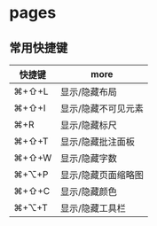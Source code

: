 # pages

## 常用快捷键

| 快捷键 | more                |
| ------ | ------------------- |
| ⌘+⇧+L  | 显示/隐藏布局       |
| ⌘+⇧+I  | 显示/隐藏不可见元素 |
| ⌘+R    | 显示/隐藏标尺       |
| ⌘+⇧+T  | 显示/隐藏批注面板   |
| ⌘+⇧+W  | 显示/隐藏字数       |
| ⌘+⌥+P  | 显示/隐藏页面缩略图 |
| ⌘+⇧+C  | 显示/隐藏颜色       |
| ⌘+⌥+T  | 显示/隐藏工具栏     |